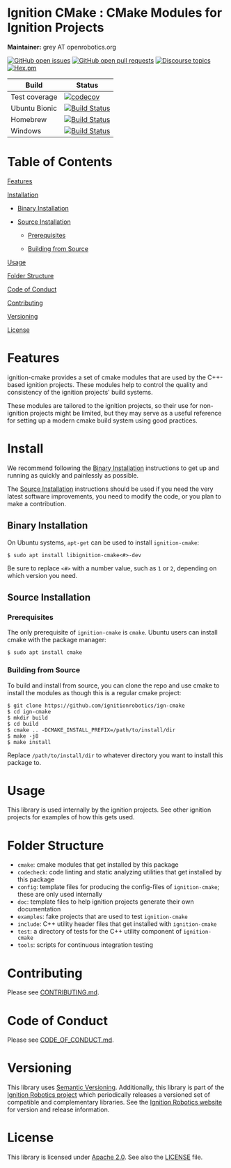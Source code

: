 # Ignition CMake : CMake Modules for Ignition Projects

**Maintainer:** grey AT openrobotics.org

[![GitHub open issues](https://img.shields.io/github/issues-raw/ignitionrobotics/ign-cmake.svg)](https://github.com/ignitionrobotics/ign-cmake/issues)
[![GitHub open pull requests](https://img.shields.io/github/issues-pr-raw/ignitionrobotics/ign-cmake.svg)](https://github.com/ignitionrobotics/ign-cmake/pulls)
[![Discourse topics](https://img.shields.io/discourse/https/community.gazebosim.org/topics.svg)](https://community.gazebosim.org)
[![Hex.pm](https://img.shields.io/hexpm/l/plug.svg)](https://www.apache.org/licenses/LICENSE-2.0)

Build | Status
-- | --
Test coverage | [![codecov](https://codecov.io/gh/ignitionrobotics/ign-cmake/branch/master/graph/badge.svg)](https://codecov.io/gh/ignitionrobotics/ign-cmake)  
Ubuntu Bionic | [![Build Status](https://build.osrfoundation.org/buildStatus/icon?job=ignition_cmake-ci-master-bionic-amd64)](https://build.osrfoundation.org/job/ignition_cmake-ci-master-bionic-amd64)  
Homebrew      | [![Build Status](https://build.osrfoundation.org/buildStatus/icon?job=ignition_cmake-ci-master-homebrew-amd64)](https://build.osrfoundation.org/job/ignition_cmake-ci-master-homebrew-amd64)  
Windows       | [![Build Status](https://build.osrfoundation.org/buildStatus/icon?job=ignition_cmake-ci-master-windows7-amd64)](https://build.osrfoundation.org/job/ignition_cmake-ci-master-windows7-amd64)

# Table of Contents

[Features](#features)

[Installation](#install)

* [Binary Installation](#binary-install)

* [Source Installation](#source-install)

    * [Prerequisites](#prerequisites)
  
    * [Building from Source](#building-from-source)

[Usage](#usage)

[Folder Structure](#folder-structure)

[Code of Conduct](#code-of-conduct)

[Contributing](#code-of-contributing)

[Versioning](#versioning)

[License](#license)

# Features

ignition-cmake provides a set of cmake modules that are used by the C++-based ignition projects. These modules help to control the quality and consistency of the ignition projects' build systems.

These modules are tailored to the ignition projects, so their use for non-ignition projects might be limited, but they may serve as a useful reference for setting up a modern cmake build system using good practices.

# Install

We recommend following the [Binary Installation](#binary-install) instructions to get up and running as quickly and painlessly as possible.

The [Source Installation](#source-install) instructions should be used if you need the very latest software improvements, you need to modify the code, or you plan to make a contribution.

## Binary Installation

On Ubuntu systems, `apt-get` can be used to install `ignition-cmake`:

```
$ sudo apt install libignition-cmake<#>-dev
```

Be sure to replace `<#>` with a number value, such as `1` or `2`, depending on which version you need.

## Source Installation

### Prerequisites

The only prerequisite of `ignition-cmake` is `cmake`. Ubuntu users can install cmake with the package manager:

```
$ sudo apt install cmake
```

### Building from Source

To build and install from source, you can clone the repo and use cmake to install the modules as though this is a regular cmake project:

```
$ git clone https://github.com/ignitionrobotics/ign-cmake
$ cd ign-cmake
$ mkdir build
$ cd build
$ cmake .. -DCMAKE_INSTALL_PREFIX=/path/to/install/dir
$ make -j8
$ make install
```

Replace `/path/to/install/dir` to whatever directory you want to install this package to.

# Usage

This library is used internally by the ignition projects. See other ignition projects for examples of how this gets used.

# Folder Structure

* `cmake`: cmake modules that get installed by this package
* `codecheck`: code linting and static analyzing utilities that get installed by this package
* `config`: template files for producing the config-files of `ignition-cmake`; these are only used internally
* `doc`: template files to help ignition projects generate their own documentation
* `examples`: fake projects that are used to test `ignition-cmake`
* `include`: C++ utility header files that get installed with `ignition-cmake`
* `test`: a directory of tests for the C++ utility component of `ignition-cmake`
* `tools`: scripts for continuous integration testing

# Contributing

Please see
[CONTRIBUTING.md](https://ignitionrobotics.org/docs/all/contributing).

# Code of Conduct

Please see
[CODE_OF_CONDUCT.md](https://github.com/ignitionrobotics/ign-gazebo/blob/master/CODE_OF_CONDUCT.md).

# Versioning

This library uses [Semantic Versioning](https://semver.org/). Additionally, this library is part of the [Ignition Robotics project](https://ignitionrobotics.org) which periodically releases a versioned set of compatible and complementary libraries. See the [Ignition Robotics website](https://ignitionrobotics.org) for version and release information.

# License

This library is licensed under [Apache 2.0](https://www.apache.org/licenses/LICENSE-2.0). See also the [LICENSE](https://github.com/ignitionrobotics/ign-cmake/blob/master/LICENSE) file.
